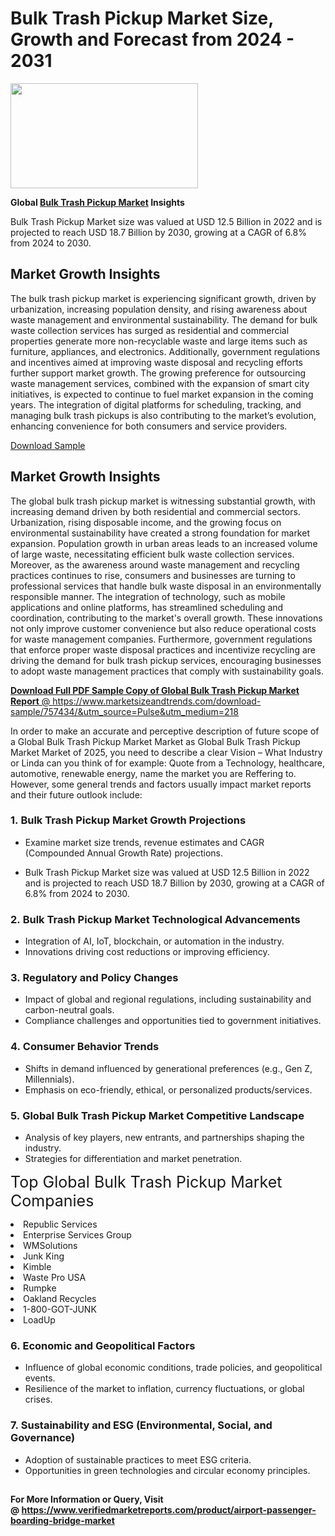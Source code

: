 <H1>Bulk Trash Pickup Market Size, Growth and Forecast from 2024 - 2031</H1><img class="aligncenter size-medium wp-image-584254" src="https://thirdeyenews.in/wp-content/uploads/2024/09/Global-Market-Research-300x168.jpeg" alt="" width="300" height="168" /><p><strong>Global&nbsp;<a href="https://www.marketsizeandtrends.com/download-sample/757434/&amp;utm_source=Pulse&amp;utm_medium=218">Bulk Trash Pickup Market</a> Insights</strong></p><p>Bulk Trash Pickup Market size was valued at USD 12.5 Billion in 2022 and is projected to reach USD 18.7 Billion by 2030, growing at a CAGR of 6.8% from 2024 to 2030.</p><p><h2>Market Growth Insights</h2> <p>The bulk trash pickup market is experiencing significant growth, driven by urbanization, increasing population density, and rising awareness about waste management and environmental sustainability. The demand for bulk waste collection services has surged as residential and commercial properties generate more non-recyclable waste and large items such as furniture, appliances, and electronics. Additionally, government regulations and incentives aimed at improving waste disposal and recycling efforts further support market growth. The growing preference for outsourcing waste management services, combined with the expansion of smart city initiatives, is expected to continue to fuel market expansion in the coming years. The integration of digital platforms for scheduling, tracking, and managing bulk trash pickups is also contributing to the market’s evolution, enhancing convenience for both consumers and service providers.</p> <p><a href="#">Download Sample</a></p> <h2>Market Growth Insights</h2> <p>The global bulk trash pickup market is witnessing substantial growth, with increasing demand driven by both residential and commercial sectors. Urbanization, rising disposable income, and the growing focus on environmental sustainability have created a strong foundation for market expansion. Population growth in urban areas leads to an increased volume of large waste, necessitating efficient bulk waste collection services. Moreover, as the awareness around waste management and recycling practices continues to rise, consumers and businesses are turning to professional services that handle bulk waste disposal in an environmentally responsible manner. The integration of technology, such as mobile applications and online platforms, has streamlined scheduling and coordination, contributing to the market's overall growth. These innovations not only improve customer convenience but also reduce operational costs for waste management companies. Furthermore, government regulations that enforce proper waste disposal practices and incentivize recycling are driving the demand for bulk trash pickup services, encouraging businesses to adopt waste management practices that comply with sustainability goals.</p> <p><a href="#"></p><p><span class=""><strong>Download Full PDF Sample Copy of Global Bulk Trash Pickup Market Report</strong> @ <a href="https://www.marketsizeandtrends.com/download-sample/757434/&amp;utm_source=Pulse&amp;utm_medium=218" target="_blank">https://www.marketsizeandtrends.com/download-sample/757434/&amp;utm_source=Pulse&amp;utm_medium=218</a></span></p><p>In order to make an accurate and perceptive description of future scope of a Global&nbsp;Bulk Trash Pickup Market Market as Global&nbsp;Bulk Trash Pickup Market Market of 2025, you need to describe a clear Vision &ndash; What Industry or Linda can you think of for example: Quote from a Technology, healthcare, automotive, renewable energy, name the market you are Reffering to. However, some general trends and factors usually impact market reports and their future outlook include:</p><h3>1.&nbsp;<strong>Bulk Trash Pickup Market Growth Projections</strong></h3><ul><li>Examine market size trends, revenue estimates and CAGR (Compounded Annual Growth Rate) projections.</li><li><p>Bulk Trash Pickup Market size was valued at USD 12.5 Billion in 2022 and is projected to reach USD 18.7 Billion by 2030, growing at a CAGR of 6.8% from 2024 to 2030.</p></li></ul><h3>2.&nbsp;<strong>Bulk Trash Pickup Market Technological Advancements</strong></h3><ul><li>Integration of AI, IoT, blockchain, or automation in the industry.</li><li>Innovations driving cost reductions or improving efficiency.</li></ul><h3>3.&nbsp;<strong>Regulatory and Policy Changes</strong></h3><ul><li>Impact of global and regional regulations, including sustainability and carbon-neutral goals.</li><li>Compliance challenges and opportunities tied to government initiatives.</li></ul><h3>4.&nbsp;<strong>Consumer Behavior Trends</strong></h3><ul><li>Shifts in demand influenced by generational preferences (e.g., Gen Z, Millennials).</li><li>Emphasis on eco-friendly, ethical, or personalized products/services.</li></ul><h3>5.&nbsp;<strong>Global Bulk Trash Pickup Market Competitive Landscape</strong></h3><ul><li>Analysis of key players, new entrants, and partnerships shaping the industry.</li><li>Strategies for differentiation and market penetration.</li></ul><p data-pm-slice="1 1 []"><span style="color: inherit; font-family: inherit; font-size: 25px;">Top Global Bulk Trash Pickup Market Companies</span></p><div class="" data-test-id=""><p><li>Republic Services</li><li> Enterprise Services Group</li><li> WMSolutions</li><li> Junk King</li><li> Kimble</li><li> Waste Pro USA</li><li> Rumpke</li><li> Oakland Recycles</li><li> 1-800-GOT-JUNK</li><li> LoadUp</li></p></div><h3>6.&nbsp;<strong>Economic and Geopolitical Factors</strong></h3><ul><li>Influence of global economic conditions, trade policies, and geopolitical events.</li><li>Resilience of the market to inflation, currency fluctuations, or global crises.</li></ul><h3>7.&nbsp;<strong>Sustainability and ESG (Environmental, Social, and Governance)</strong></h3><ul><li>Adoption of sustainable practices to meet ESG criteria.</li><li>Opportunities in green technologies and circular economy principles.</li></ul><h2><strong style="font-size: 14px;">For More Information or Query, Visit @&nbsp;</strong><a style="background-color: #ffffff; font-size: 14px;" href="https://www.marketsizeandtrends.com/report/bulk-trash-pickup-market/" target="_blank">https://www.verifiedmarketreports.com/product/airport-passenger-boarding-bridge-market</a></h2>
